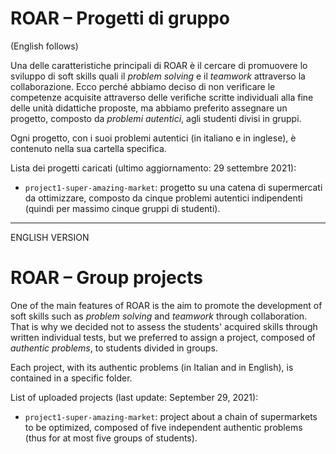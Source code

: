 # ROAR – Progetti di gruppo
(English follows)

Una delle caratteristiche principali di ROAR è il cercare di promuovere lo sviluppo di soft skills quali il *problem solving* e il *teamwork* attraverso la collaborazione. Ecco perché abbiamo deciso di non verificare le competenze acquisite attraverso delle verifiche scritte individuali alla fine delle unità didattiche proposte, ma abbiamo preferito assegnare un progetto, composto da *problemi autentici*, agli studenti divisi in gruppi.

Ogni progetto, con i suoi problemi autentici (in italiano e in inglese), è contenuto nella sua cartella specifica.

Lista dei progetti caricati (ultimo aggiornamento: 29 settembre 2021):
- `project1-super-amazing-market`: progetto su una catena di supermercati da ottimizzare, composto da cinque problemi autentici indipendenti (quindi per massimo cinque gruppi di studenti).

--------------------------------------------------------------------------------------
ENGLISH VERSION
# ROAR – Group projects

One of the main features of ROAR is the aim to promote the development of soft skills such as *problem solving* and *teamwork* through collaboration. That is why we decided not to assess the students' acquired skills through written individual tests, but we preferred to assign a project, composed of *authentic problems*, to students divided in groups.

Each project, with its authentic problems (in Italian and in English), is contained in a specific folder.

List of uploaded projects (last update: September 29, 2021):
- `project1-super-amazing-market`: project about a chain of supermarkets to be optimized, composed of five independent authentic problems (thus for at most five groups of students).